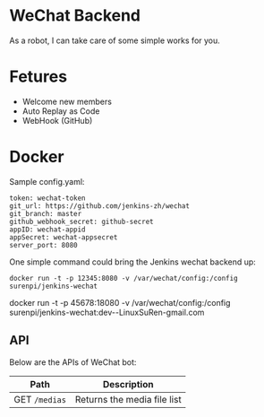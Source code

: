 # WeChat Backend

As a robot, I can take care of some simple works for you.

# Fetures

* Welcome new members
* Auto Replay as Code
* WebHook (GitHub)

# Docker

Sample config.yaml:

```
token: wechat-token
git_url: https://github.com/jenkins-zh/wechat
git_branch: master
github_webhook_secret: github-secret
appID: wechat-appid
appSecret: wechat-appsecret
server_port: 8080
```

One simple command could bring the Jenkins wechat backend up:

`docker run -t -p 12345:8080 -v /var/wechat/config:/config surenpi/jenkins-wechat`

docker run -t -p 45678:18080 -v /var/wechat/config:/config surenpi/jenkins-wechat:dev--LinuxSuRen-gmail.com

## API

Below are the APIs of WeChat bot:

| Path | Description |
|---|---|
| GET `/medias` | Returns the media file list |
